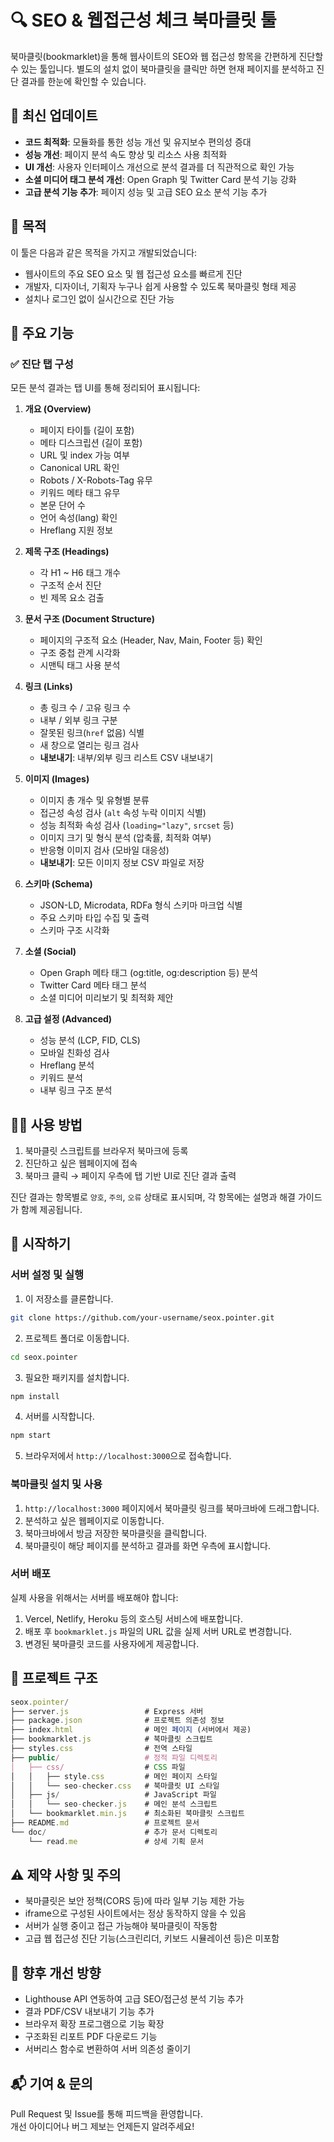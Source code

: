 # 🔍 SEO & 웹접근성 체크 북마클릿 툴

북마클릿(bookmarklet)을 통해 웹사이트의 SEO와 웹 접근성 항목을 간편하게 진단할 수 있는 툴입니다. 별도의 설치 없이 북마클릿을 클릭만 하면 현재 페이지를 분석하고 진단 결과를 한눈에 확인할 수 있습니다.

## 📢 최신 업데이트

- **코드 최적화**: 모듈화를 통한 성능 개선 및 유지보수 편의성 증대
- **성능 개선**: 페이지 분석 속도 향상 및 리소스 사용 최적화
- **UI 개선**: 사용자 인터페이스 개선으로 분석 결과를 더 직관적으로 확인 가능
- **소셜 미디어 태그 분석 개선**: Open Graph 및 Twitter Card 분석 기능 강화
- **고급 분석 기능 추가**: 페이지 성능 및 고급 SEO 요소 분석 기능 추가

## 📌 목적

이 툴은 다음과 같은 목적을 가지고 개발되었습니다:

- 웹사이트의 주요 SEO 요소 및 웹 접근성 요소를 빠르게 진단
- 개발자, 디자이너, 기획자 누구나 쉽게 사용할 수 있도록 북마클릿 형태 제공
- 설치나 로그인 없이 실시간으로 진단 가능

## 🎯 주요 기능

### ✅ 진단 탭 구성

모든 분석 결과는 탭 UI를 통해 정리되어 표시됩니다:

1. **개요 (Overview)**
   - 페이지 타이틀 (길이 포함)
   - 메타 디스크립션 (길이 포함)
   - URL 및 index 가능 여부
   - Canonical URL 확인
   - Robots / X-Robots-Tag 유무
   - 키워드 메타 태그 유무
   - 본문 단어 수
   - 언어 속성(lang) 확인
   - Hreflang 지원 정보

2. **제목 구조 (Headings)**
   - 각 H1 ~ H6 태그 개수
   - 구조적 순서 진단
   - 빈 제목 요소 검출

3. **문서 구조 (Document Structure)**
   - 페이지의 구조적 요소 (Header, Nav, Main, Footer 등) 확인
   - 구조 중첩 관계 시각화
   - 시맨틱 태그 사용 분석

4. **링크 (Links)**
   - 총 링크 수 / 고유 링크 수
   - 내부 / 외부 링크 구분
   - 잘못된 링크(`href` 없음) 식별
   - 새 창으로 열리는 링크 검사
   - **내보내기**: 내부/외부 링크 리스트 CSV 내보내기

5. **이미지 (Images)**
   - 이미지 총 개수 및 유형별 분류
   - 접근성 속성 검사 (`alt` 속성 누락 이미지 식별)
   - 성능 최적화 속성 검사 (`loading="lazy"`, `srcset` 등)
   - 이미지 크기 및 형식 분석 (압축률, 최적화 여부)
   - 반응형 이미지 검사 (모바일 대응성)
   - **내보내기**: 모든 이미지 정보 CSV 파일로 저장

6. **스키마 (Schema)**
   - JSON-LD, Microdata, RDFa 형식 스키마 마크업 식별
   - 주요 스키마 타입 수집 및 출력
   - 스키마 구조 시각화

7. **소셜 (Social)**
   - Open Graph 메타 태그 (og:title, og:description 등) 분석
   - Twitter Card 메타 태그 분석
   - 소셜 미디어 미리보기 및 최적화 제안

8. **고급 설정 (Advanced)**
   - 성능 분석 (LCP, FID, CLS)
   - 모바일 친화성 검사
   - Hreflang 분석
   - 키워드 분석
   - 내부 링크 구조 분석

## 🧑‍💻 사용 방법

1. 북마클릿 스크립트를 브라우저 북마크에 등록
2. 진단하고 싶은 웹페이지에 접속
3. 북마크 클릭 → 페이지 우측에 탭 기반 UI로 진단 결과 출력

진단 결과는 항목별로 `양호`, `주의`, `오류` 상태로 표시되며, 각 항목에는 설명과 해결 가이드가 함께 제공됩니다.

## 🚀 시작하기

### 서버 설정 및 실행

1. 이 저장소를 클론합니다.

```bash
git clone https://github.com/your-username/seox.pointer.git
```

2. 프로젝트 폴더로 이동합니다.

```bash
cd seox.pointer
```

3. 필요한 패키지를 설치합니다.

```bash
npm install
```

4. 서버를 시작합니다.

```bash
npm start
```

5. 브라우저에서 `http://localhost:3000`으로 접속합니다.

### 북마클릿 설치 및 사용

1. `http://localhost:3000` 페이지에서 북마클릿 링크를 북마크바에 드래그합니다.
2. 분석하고 싶은 웹페이지로 이동합니다.
3. 북마크바에서 방금 저장한 북마클릿을 클릭합니다.
4. 북마클릿이 해당 페이지를 분석하고 결과를 화면 우측에 표시합니다.

### 서버 배포

실제 사용을 위해서는 서버를 배포해야 합니다:

1. Vercel, Netlify, Heroku 등의 호스팅 서비스에 배포합니다.
2. 배포 후 `bookmarklet.js` 파일의 URL 값을 실제 서버 URL로 변경합니다.
3. 변경된 북마클릿 코드를 사용자에게 제공합니다.

## 📂 프로젝트 구조

```typescript
seox.pointer/
├── server.js                 # Express 서버
├── package.json              # 프로젝트 의존성 정보
├── index.html                # 메인 페이지 (서버에서 제공)
├── bookmarklet.js            # 북마클릿 스크립트
├── styles.css                # 전역 스타일
├── public/                   # 정적 파일 디렉토리
│   ├── css/                  # CSS 파일
│   │   ├── style.css         # 메인 페이지 스타일
│   │   └── seo-checker.css   # 북마클릿 UI 스타일
│   ├── js/                   # JavaScript 파일
│   │   └── seo-checker.js    # 메인 분석 스크립트
│   └── bookmarklet.min.js    # 최소화된 북마클릿 스크립트
├── README.md                 # 프로젝트 문서
└── doc/                      # 추가 문서 디렉토리
    └── read.me               # 상세 기획 문서
```

## ⚠️ 제약 사항 및 주의

- 북마클릿은 보안 정책(CORS 등)에 따라 일부 기능 제한 가능
- iframe으로 구성된 사이트에서는 정상 동작하지 않을 수 있음
- 서버가 실행 중이고 접근 가능해야 북마클릿이 작동함
- 고급 웹 접근성 진단 기능(스크린리더, 키보드 시뮬레이션 등)은 미포함

## 🚀 향후 개선 방향

- Lighthouse API 연동하여 고급 SEO/접근성 분석 기능 추가
- 결과 PDF/CSV 내보내기 기능 추가
- 브라우저 확장 프로그램으로 기능 확장
- 구조화된 리포트 PDF 다운로드 기능
- 서버리스 함수로 변환하여 서버 의존성 줄이기

## 📬 기여 & 문의

Pull Request 및 Issue를 통해 피드백을 환영합니다.  
개선 아이디어나 버그 제보는 언제든지 알려주세요!
